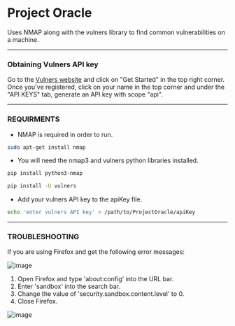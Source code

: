 # Project Oracle
Uses NMAP along with the vulners library to find common vulnerabilities on a machine.
___
### Obtaining Vulners API key

Go to the [Vulners website](https://vulners.com) and click on "Get Started" in the top right corner. Once you've registered, click on your name in the top corner and
under the "API KEYS" tab, generate an API key with scope "api".
___
### REQUIRMENTS
* NMAP is required in order to run.
```bash
sudo apt-get install nmap
```
* You will need the nmap3 and vulners python libraries installed.
```bash
pip install python3-nmap
```
```bash
pip install -U vulners
```
* Add your vulners API key to the apiKey file.
```bash
echo 'enter vulners API key' > /path/to/ProjectOracle/apiKey
```
___
### TROUBLESHOOTING
If you are using Firefox and get the following error messages:

![image](https://user-images.githubusercontent.com/64572574/127598904-71dba5a8-2d18-4c9b-8615-496e958128b6.png)

1. Open Firefox and type 'about:config' into the URL bar.
1. Enter 'sandbox' into the search bar.
1. Change the value of 'security.sandbox.content.level' to 0.
1. Close Firefox.

![image](https://user-images.githubusercontent.com/64572574/127601514-43c4193b-dfb7-477d-8613-6230e02f3227.png)
